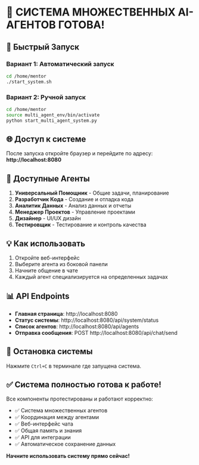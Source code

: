 # 🎉 СИСТЕМА МНОЖЕСТВЕННЫХ AI-АГЕНТОВ ГОТОВА!

## 🚀 Быстрый Запуск

### Вариант 1: Автоматический запуск
```bash
cd /home/mentor
./start_system.sh
```

### Вариант 2: Ручной запуск
```bash
cd /home/mentor
source multi_agent_env/bin/activate
python start_multi_agent_system.py
```

## 🌐 Доступ к системе

После запуска откройте браузер и перейдите по адресу:
**http://localhost:8080**

## 🤖 Доступные Агенты

1. **Универсальный Помощник** - Общие задачи, планирование
2. **Разработчик Кода** - Создание и отладка кода
3. **Аналитик Данных** - Анализ данных и отчеты
4. **Менеджер Проектов** - Управление проектами
5. **Дизайнер** - UI/UX дизайн
6. **Тестировщик** - Тестирование и контроль качества

## 💡 Как использовать

1. Откройте веб-интерфейс
2. Выберите агента из боковой панели
3. Начните общение в чате
4. Каждый агент специализируется на определенных задачах

## 📊 API Endpoints

- **Главная страница**: http://localhost:8080
- **Статус системы**: http://localhost:8080/api/system/status
- **Список агентов**: http://localhost:8080/api/agents
- **Отправка сообщения**: POST http://localhost:8080/api/chat/send

## 🛑 Остановка системы

Нажмите `Ctrl+C` в терминале где запущена система.

## ✅ Система полностью готова к работе!

Все компоненты протестированы и работают корректно:
- ✅ Система множественных агентов
- ✅ Координация между агентами
- ✅ Веб-интерфейс чата
- ✅ Общая память и знания
- ✅ API для интеграции
- ✅ Автоматическое сохранение данных

**Начните использовать систему прямо сейчас!**
